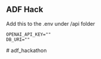 ## ADF Hack

Add this to the .env under /api folder
```
OPENAI_API_KEY=""
DB_URI=""
```
#   a d f _ h a c k a t h o n  
 